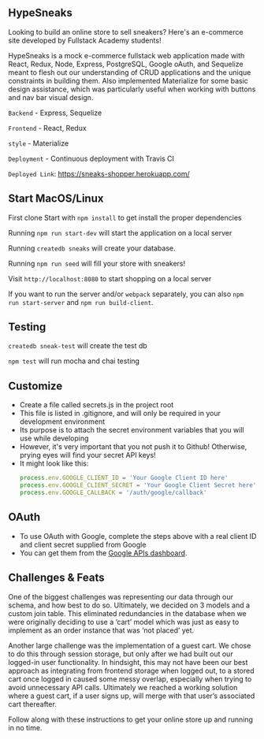 ## HypeSneaks

Looking to build an online store to sell sneakers? Here's an e-commerce site developed by Fullstack Academy students!

HypeSneaks is a mock e-commerce fullstack web application made with React, Redux, Node, Express, PostgreSQL, Google oAuth, and Sequelize meant to flesh out our understanding of CRUD applications and the unique constraints in building them. Also implemented Materialize for some basic design assistance, which was particularly useful when working with buttons and nav bar visual design.

`Backend` - Express, Sequelize

`Frontend` - React, Redux

`style` - Materialize

`Deployment` - Continuous deployment with Travis CI

`Deployed Link`: https://sneaks-shopper.herokuapp.com/

## Start MacOS/Linux

First clone
Start with `npm install` to get install the proper dependencies

Running `npm run start-dev` will start the application on a local server

Running `createdb sneaks` will create your database.

Running `npm run seed` will fill your store with sneakers!

Visit `http://localhost:8080` to start shopping on a local server

If you want to run the server and/or `webpack` separately, you can also
`npm run start-server` and `npm run build-client`.

## Testing

`createdb sneak-test` will create the test db

`npm test` will run mocha and chai testing

## Customize

* Create a file called secrets.js in the project root
* This file is listed in .gitignore, and will only be required in your development environment
* Its purpose is to attach the secret environment variables that you will use while developing
* However, it's very important that you not push it to Github! Otherwise, prying eyes will find your secret API keys!
* It might look like this:
  ```javascript
  process.env.GOOGLE_CLIENT_ID = 'Your Google Client ID here'
  process.env.GOOGLE_CLIENT_SECRET = 'Your Google Client Secret here'
  process.env.GOOGLE_CALLBACK = '/auth/google/callback'
  ```

## OAuth

* To use OAuth with Google, complete the steps above with a real client ID and client secret supplied from Google
* You can get them from the [Google APIs dashboard](https://console.developers.google.com/apis/credentials).

## Challenges & Feats

One of the biggest challenges was representing our data through our schema, and how best to do so. Ultimately, we decided on 3 models and a custom join table. This eliminated redundancies in the database when we were originally deciding to use a ‘cart’ model which was just as easy to implement as an order instance that was ‘not placed’ yet.

Another large challenge was the implementation of a guest cart. We chose to do this through session storage, but only after we had built out our logged-in user functionality. In hindsight, this may not have been our best approach as integrating from frontend storage when logged out, to a stored cart once logged in caused some messy overlap, especially when trying to avoid unnecessary API calls. Ultimately we reached a working solution where a guest cart, if a user signs up, will merge with that user’s associated cart thereafter.

Follow along with these instructions to get your online store up and running in no time.
